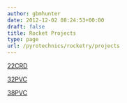 ```yaml
---
author: gbmhunter
date: 2012-12-02 08:24:53+00:00
draft: false
title: Rocket Projects
type: page
url: /pyrotechnics/rocketry/projects
---
```


[22CRD](/pyrotechnics/rocketry/projects/22crd)

[32PVC](/pyrotechnics/rocketry/projects/32pvc)

[38PVC](/pyrotechnics/rocketry/projects/38pvc)
